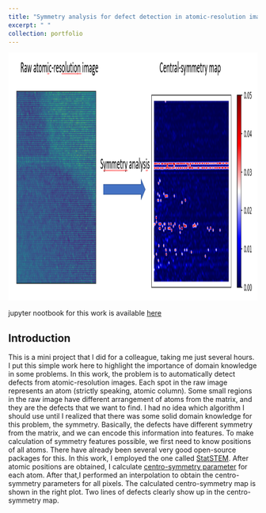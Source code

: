 ```yaml
---
title: "Symmetry analysis for defect detection in atomic-resolution images"
excerpt: " "
collection: portfolio
---
```

<p align="center">
<img src="/images/symmetry_analysis.png" width="1000" height="500" >
</p>

jupyter nootbook for this work is available [here](https://github.com/NingWang1990/Automatic_defect_detection)

## Introduction
This is a mini project that I did for a colleague, taking me just several hours. I put this simple work here to highlight the importance of domain knowledge in some problems. In this work, the problem is to automatically detect defects from atomic-resolution images. Each spot in the raw image represents an atom (strictly speaking, atomic column). Some small regions in the raw image have different arrangement of atoms from the matrix, and they are the defects that we want to find. I had no idea which algorithm I should use until I realized that there was some solid domain knowledge for this problem, the symmetry. Basically, the defects have different symmetry from the matrix, and we can encode this information into features. To make calculation of symmetry features possible, we first need to know positions of all atoms. There have already been several very good open-source packages for this. In this work, I employed the one called [StatSTEM](https://github.com/quantitativeTEM/StatSTEM). After atomic positions are obtained, I calculate [centro-symmetry parameter](https://lammps.sandia.gov/doc/compute_centro_atom.html) for each atom. After that,I performed an interpolation to obtain the centro-symmetry parameters for all pixels. The calculated centro-symmetry map is shown in the right plot. Two lines of defects clearly show up in the centro-symmetry map.  
